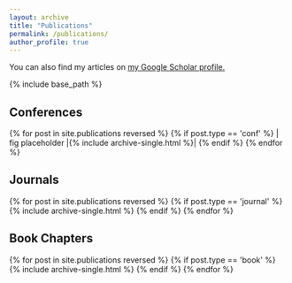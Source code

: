 ```yaml
---
layout: archive
title: "Publications"
permalink: /publications/
author_profile: true
---
```


You can also find my articles on <u><a href="https://scholar.google.ca/citations?user=MB0KVeoAAAAJ&hl=en&oi=ao">my Google Scholar profile</a>.</u>

{% include base_path %}


## Conferences ##

{% for post in site.publications reversed %}
  {% if post.type == 'conf' %}
    | fig placeholder |{% include archive-single.html %}|
  {% endif %}
{% endfor %}

## Journals ##

{% for post in site.publications reversed %}
  {% if post.type == 'journal' %}
    {% include archive-single.html %}
  {% endif %}
{% endfor %}

## Book Chapters ##

{% for post in site.publications reversed %}
  {% if post.type == 'book' %}
    {% include archive-single.html %}
  {% endif %}
{% endfor %}
